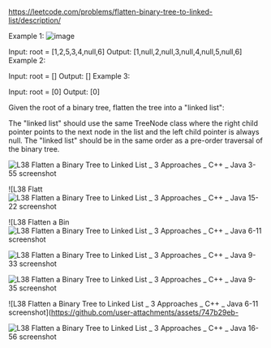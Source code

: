 https://leetcode.com/problems/flatten-binary-tree-to-linked-list/description/



Example 1:
![image](https://github.com/user-attachments/assets/3dae0b23-5b7d-4619-b549-afc0892162a3)


Input: root = [1,2,5,3,4,null,6]
Output: [1,null,2,null,3,null,4,null,5,null,6]
Example 2:

Input: root = []
Output: []
Example 3:

Input: root = [0]
Output: [0]

Given the root of a binary tree, flatten the tree into a "linked list":

The "linked list" should use the same TreeNode class where the right child pointer points to the next node in the list and the left child pointer is always null.
The "linked list" should be in the same order as a pre-order traversal of the binary tree.

![L38  Flatten a Binary Tree to Linked List _ 3 Approaches _ C++ _ Java 3-55 screenshot](https://github.com/user-attachments/assets/f9ec656c-321b-4d8e-b8e8-f88ba1ad652d)

![L38  Flatt![L38  Flatten a Binary Tree to Linked List _ 3 Approaches _ C++ _ Java 15-22 screenshot](https://github.com/user-attachments/assets/c9f6bc26-3f59-4584-b5cb-0b85f8805f45)

![L38  Flatten a Bin![L38  Flatten a Binary Tree to Linked List _ 3 Approaches _ C++ _ Java 6-11 screenshot](https://github.com/user-attachments/assets/37408fa2-7c74-44f5-b335-6c7157e0f314)

![L38  Flatten a Binary Tree to Linked List _ 3 Approaches _ C++ _ Java 9-33 screenshot](https://github.com/user-attachments/assets/b2be3fca-25e3-4dc4-9317-8d2faf2e567d)

![L38  Flatten a Binary Tree to Linked List _ 3 Approaches _ C++ _ Java 9-35 screenshot](https://github.com/user-attachments/assets/dc98e793-fc09-4a4b-ac84-dc0a41bcc856)


![L38  Flatten a Binary Tree to Linked List _ 3 Approaches _ C++ _ Java 6-11 screenshot](https://github.com/user-attachments/assets/747b29eb-


![L38  Flatten a Binary Tree to Linked List _ 3 Approaches _ C++ _ Java 16-56 screenshot](https://github.com/user-attachments/assets/bda100f9-1286-42ae-b78f-ef6a1a9e0121)
